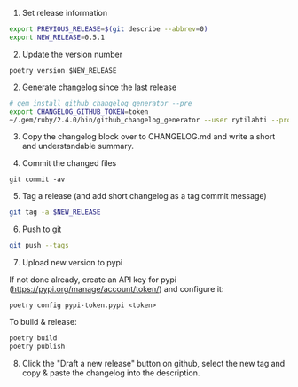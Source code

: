 1. Set release information

```bash
export PREVIOUS_RELEASE=$(git describe --abbrev=0)
export NEW_RELEASE=0.5.1
```

2. Update the version number

```
poetry version $NEW_RELEASE
```

2. Generate changelog since the last release

```bash
# gem install github_changelog_generator --pre
export CHANGELOG_GITHUB_TOKEN=token
~/.gem/ruby/2.4.0/bin/github_changelog_generator --user rytilahti --project python-miio --since-tag $PREVIOUS_RELEASE --future-release $NEW_RELEASE -o newchanges
```

3. Copy the changelog block over to CHANGELOG.md and write a short and understandable summary.

4. Commit the changed files

```
git commit -av
```

5. Tag a release (and add short changelog as a tag commit message)

```bash
git tag -a $NEW_RELEASE
```

6. Push to git

```bash
git push --tags
```

7. Upload new version to pypi

If not done already, create an API key for pypi (https://pypi.org/manage/account/token/) and configure it:
```
poetry config pypi-token.pypi <token>
```

To build & release:

```bash
poetry build
poetry publish
```

8. Click the "Draft a new release" button on github, select the new tag and copy & paste the changelog into the description.
